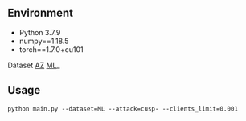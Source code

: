 
## Environment
+ Python 3.7.9
+ numpy==1.18.5
+ torch==1.7.0+cu101

Dataset 
[AZ]([网址](https://drive.google.com/drive/folders/1TIuakhYMokIDTTX-wO4xrUvbgRUJTddB?usp=drive_link)https://drive.google.com/drive/folders/1TIuakhYMokIDTTX-wO4xrUvbgRUJTddB?usp=drive_link)
[ML](https://drive.google.com/drive/folders/1HG9MvioE3CCfXev1s5NUebufo8N4xZUX?usp=drive_link)_
## Usage


`python main.py --dataset=ML --attack=cusp- --clients_limit=0.001`


